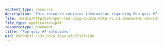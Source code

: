 ```yaml
---
content_type: resource
description: 'This resource contains information regarding Pop quiz #7 solutions'
file: /media/https%3A/open-learning-course-data-rc.s3.amazonaws.com/14-73-the-challenge-of-world-poverty-spring-2011/85d9de3fc131cb2a36aaa3bd732fa10e_MIT14_73S11_quiz7_sol.pdf
file_type: application/pdf
resourcetype: Document
title: 'Pop quiz #7 solutions'
uid: 85d9de3f-c131-cb2a-36aa-a3bd732fa10e
---
```

